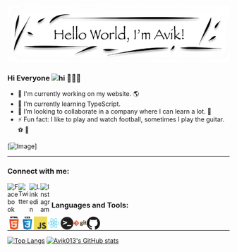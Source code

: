 [![Hello World](./image/HelloWorld.png)](https://github.com/Avik013)

### Hi Everyone <img src="https://user-images.githubusercontent.com/1303154/88677602-1635ba80-d120-11ea-84d8-d263ba5fc3c0.gif" width="28px" alt="hi"> 👨🏻‍💻 

- 🔭 I'm currently working on my website. 🌎
- 🌱 I’m currently learning TypeScript.
- 🤝 I’m looking to collaborate in a company where I can learn a lot. 🏢
- ⚡ Fun fact: I like to play and watch football, sometimes I play the guitar. ⚽️ 🎸

[<img class="_2s-6_" src="https://64.media.tumblr.com/324741609b38b9b6b1fc45620ccbef5d/tumblr_pj8goclHdM1w3y4ilo2_r3_100.gifv 100w, https://64.media.tumblr.com/324741609b38b9b6b1fc45620ccbef5d/tumblr_pj8goclHdM1w3y4ilo2_r3_250.gifv 250w, https://64.media.tumblr.com/324741609b38b9b6b1fc45620ccbef5d/tumblr_pj8goclHdM1w3y4ilo2_r3_400.gifv 400w, https://64.media.tumblr.com/324741609b38b9b6b1fc45620ccbef5d/tumblr_pj8goclHdM1w3y4ilo2_r3_500.gifv 500w, https://64.media.tumblr.com/324741609b38b9b6b1fc45620ccbef5d/tumblr_pj8goclHdM1w3y4ilo2_r3_540.gifv 540w, https://64.media.tumblr.com/324741609b38b9b6b1fc45620ccbef5d/tumblr_pj8goclHdM1w3y4ilo2_r3_640.gifv 600w" sizes="(max-width: 600px) 100vw, 600px" alt="Image" role="img" loading="lazy">]


---

### Connect with me:

[<img align="left" alt="Facebook" width="25px" src="https://cdn.jsdelivr.net/npm/simple-icons@4.14.0/icons/facebook.svg"/>][facebook]
[<img align="left" alt="Twitter" width="25px" src="https://cdn.jsdelivr.net/npm/simple-icons@4.14.0/icons/twitter.svg"/>][twitter]
[<img align="left" alt="Linkedin" width="25px" src="https://cdn.jsdelivr.net/npm/simple-icons@4.14.0/icons/linkedin.svg"/>][linkedin]
[<img align="left" alt="Instagram" width="25px" src="https://cdn.jsdelivr.net/npm/simple-icons@4.14.0/icons/instagram.svg"/>][instagram]

<br/>

### Languages and Tools:

[<img align="left" alt="HTML5" width="30px" src="https://raw.githubusercontent.com/github/explore/80688e429a7d4ef2fca1e82350fe8e3517d3494d/topics/html/html.png" />][html]
[<img align="left" alt="CSS3" width="30px" src="https://raw.githubusercontent.com/github/explore/80688e429a7d4ef2fca1e82350fe8e3517d3494d/topics/css/css.png" />][css]
[<img align="left" alt="JavaScript" width="30px" src="https://raw.githubusercontent.com/github/explore/80688e429a7d4ef2fca1e82350fe8e3517d3494d/topics/javascript/javascript.png" />][javascript]
[<img align="left" alt="React" width="30px" src="https://raw.githubusercontent.com/github/explore/80688e429a7d4ef2fca1e82350fe8e3517d3494d/topics/react/react.png" />][react]
[<img align="left" alt="Terminal" width="30px" src="https://raw.githubusercontent.com/github/explore/80688e429a7d4ef2fca1e82350fe8e3517d3494d/topics/terminal/terminal.png" />][terminal]
[<img align="left" alt="Git" width="30px" src="https://raw.githubusercontent.com/github/explore/80688e429a7d4ef2fca1e82350fe8e3517d3494d/topics/git/git.png" />][git]
[<img align="left" alt="GitHub" width="30px" src="https://raw.githubusercontent.com/github/explore/78df643247d429f6cc873026c0622819ad797942/topics/github/github.png" />][github]

<br/>

---

[![Top Langs](https://github-readme-stats.vercel.app/api/top-langs/?username=Avik013&show_icons=true&theme=graywhite)](https://github.com/Avik013?tab=repositories) [![Avik013's GitHub stats](https://github-readme-stats.vercel.app/api?username=Avik013&hide=contribs,prs&show_icons=true&theme=graywhite)](https://github.com/Avik013?tab=repositories) 


[facebook]: https://www.facebook.com/gukasyan.sp
[twitter]: https://twitter.com/mr_dev_a13
[linkedin]: https://www.linkedin.com/in/avik-sargsyan-8b76411b0/
[instagram]: https://www.instagram.com/mr.dev_a13/
[html]: https://developer.mozilla.org/en-US/docs/Web/HTML
[css]: https://developer.mozilla.org/en-US/docs/Web/CSS
[javascript]: https://developer.mozilla.org/en-US/docs/Web/JavaScript
[react]: https://reactjs.org/
[terminal]: https://developer.mozilla.org/en-US/docs/Learn/Tools_and_testing/Understanding_client-side_tools/Command_line
[git]: https://git-scm.com/
[github]: https://github.blog/
